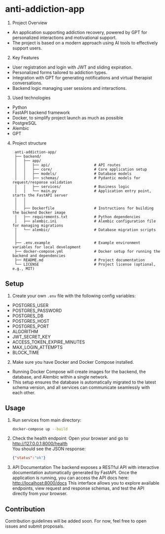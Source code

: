 # anti-addiction-app
1. Project Overview
- An application supporting addiction recovery, powered by GPT for personalized interactions and motivational support.
- The project is based on a modern approach using AI tools to effectively support users.

2. Key Features
- User registration and login with JWT and sliding expiration.
- Personalized forms tailored to addiction types.
- Integration with GPT for generating notifications and virtual therapist conversations.
- Backend logic managing user sessions and interactions.

3. Used technologies
- Python
- FastAPI backend framework
- Docker, to simplify project launch as much as possible
- PostgreSQL
- Alembic
- GPT
4. Project structure
   ```
    anti-addiction-app/
    ├── backend/
    │   ├── app/
    │   │   ├── api/                    # API routes
    │   │   ├── core/                   # Core application setup
    │   │   ├── models/                 # Database models
    │   │   ├── schemas/                # Pydantic models for request/response validation
    │   │   ├── services/               # Business logic 
    │   │   └── main.py                 # Application entry point, starts the FastAPI server
    │   │
    │   │
    │   ├── Dockerfile                  # Instructions for building the backend Docker image
    │   ├── requirements.txt            # Python dependencies
    │   ├── alembic.ini                 # Alembic configuration file for managing migrations
    │   └── alembic/                    # Database migration scripts
    │
    │
    ├── .env.example                    # Example environment variables for local development
    ├── docker-compose.yml              # Docker setup for running the backend and dependencies
    ├── README.md                       # Project documentation
    └── LICENSE                         # Project license (optional, e.g., MIT)
   ```
## Setup

1. Create your own `.env` file with the following config variables:
- POSTGRES_USER
- POSTGRES_PASSWORD
- POSTGRES_DB
- POSTGRES_HOST
- POSTGRES_PORT
- ALGORITHM
- JWT_SECRET_KEY
- ACCESS_TOKEN_EXPIRE_MINUTES
- MAX_LOGIN_ATTEMPTS
- BLOCK_TIME

2. Make sure you have Docker and Docker Compose installed.
- Running Docker Compose will create images for the backend, the database, and Alembic within a single network.
- This setup ensures the database is automatically migrated to the latest schema version, and all services can communicate seamlessly with each other.
   
## Usage

1. Run services from main directory:
    ```bash
    docker-compose up --build
    ```

2. Check the health endpoint:
    Open your browser and go to http://127.0.0.1:8000/health  
    You should see the JSON response:  
    ```json
    {"status":"ok"}
    ```
3. API Documentation
   The backend exposes a RESTful API with interactive documentation automatically generated by FastAPI.
   Once the application is running, you can access the API docs here:  
   [http://localhost:8000/docs](http://localhost:8000/docs)
   This interface allows you to explore available endpoints, view request and response schemas, and test the API directly from your browser.
   
## Contribution

Contribution guidelines will be added soon.
For now, feel free to open issues and submit proposals.
